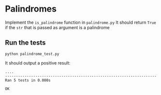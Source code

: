# Palindromes 

Implement the `is_palindrome` function in `palindrome.py`
It should return `True` if the `str` that is passed as argument is a palindrome

## Run the tests

```
python palindrome_test.py
```

It should output a positive result:

```
....
----------------------------------------------------------------------
Ran 5 tests in 0.000s

OK
```